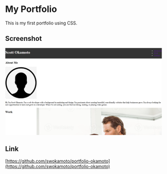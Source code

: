 #  My Portfolio
This is my first portfolio using CSS.
## Screenshot
![homepage](image.png)
## Link
[https://github.com/swokamoto/portfolio-okamoto](https://github.com/swokamoto/portfolio-okamoto)